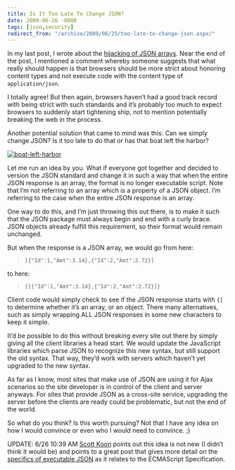 ```yaml
---
title: Is It Too Late To Change JSON?
date: 2009-06-26 -0800
tags: [json,security]
redirect_from: "/archive/2009/06/25/too-late-to-change-json.aspx/"
---
```


In my last post, I wrote about the [hijacking of JSON
arrays](https://haacked.com/archive/2009/06/25/json-hijacking.aspx "JSON Hijacking").
Near the end of the post, I mentioned a comment whereby someone suggests
that what really should happen is that browsers should be more strict
about honoring content types and not execute code with the content type
of `application/json`.

I totally agree! But then again, browsers haven’t had a good track
record with being strict with such standards and it’s probably too much
to expect browsers to suddenly start tightening ship, not to mention
potentially breaking the web in the process.

Another potential solution that came to mind was this: Can we simply
change JSON? Is it too late to do that or has that boat left the harbor?

[![boat-left-harbor](https://haacked.com/images/haacked_com/WindowsLiveWriter/IsItTooLateToChangeJSON_117AE/boat-left-harbor_thumb.jpg "boat-left-harbor")](https://haacked.com/images/haacked_com/WindowsLiveWriter/IsItTooLateToChangeJSON_117AE/boat-left-harbor_2.jpg)

Let me run an idea by you. What if everyone got together and decided to
version the JSON standard and change it in such a way that when the
entire JSON response is an array, the format is no longer executable
script. Note that I’m not referring to an array which is a property of a
JSON object. I’m referring to the case when the entire JSON response is
an array.

One way to do this, and I’m just throwing this out there, is to make it
such that the JSON package must always begin and end with a curly brace.
JSON objects already fulfill this requirement, so their format would
remain unchanged.

But when the response is a JSON array, we would go from here:

> `[{"Id":1,"Amt":3.14},{"Id":2,"Amt":2.72}]`

to here:

> `{[{"Id":1,"Amt":3.14},{"Id":2,"Amt":2.72}]}`

Client code would simply check to see if the JSON response starts with
`{[` to determine whether it’s an array, or an object. There many
alternatives, such as simply wrapping ALL JSON responses in some new
characters to keep it simple.

It’d be possible to do this without breaking every site out there by
simply giving all the client libraries a head start. We would update the
JavaScript libraries which parse JSON to recognize this new syntax, but
still support the old syntax. That way, they’d work with servers which
haven’t yet upgraded to the new syntax.

As far as I know, most sites that make use of JSON are using it for Ajax
scenarios so the site developer is in control of the client and server
anyways. For sites that provide JSON as a cross-site service, upgrading
the server before the clients are ready could be problematic, but not
the end of the world.

So what do you think? Is this worth pursuing? Not that I have any idea
on how I would convince or even who I would need to convince. ;)

UPDATE: 6/26 10:39 AM [Scott Koon](http://lazycoder.com "friend met")
points out this idea is not new (I didn’t think it would be) and points
to a great post that gives more detail on the [specifics of executable
JSON](http://robubu.com/?p=25 "Conflating JSON with JavaScript") as it
relates to the ECMAScript Specification.

